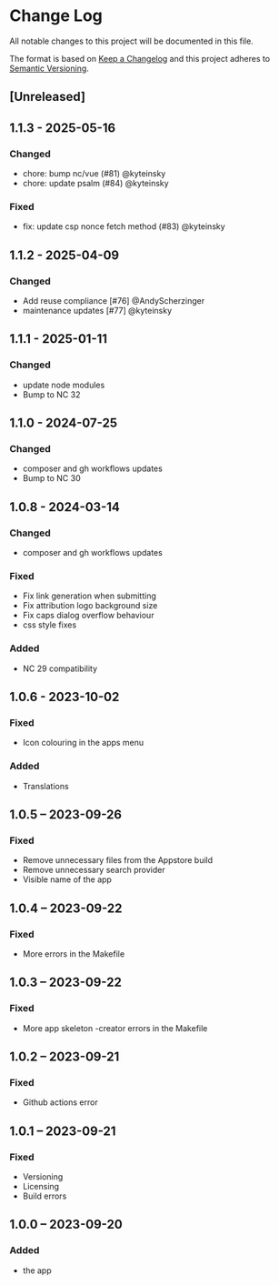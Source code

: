 <!--
  - SPDX-FileCopyrightText: 2023 Nextcloud GmbH and Nextcloud contributors
  - SPDX-License-Identifier: AGPL-3.0-or-later
-->
# Change Log
All notable changes to this project will be documented in this file.

The format is based on [Keep a Changelog](http://keepachangelog.com/)
and this project adheres to [Semantic Versioning](http://semver.org/).

## [Unreleased]

## 1.1.3 - 2025-05-16

### Changed
* chore: bump nc/vue (#81) @kyteinsky
* chore: update psalm (#84) @kyteinsky

### Fixed
* fix: update csp nonce fetch method (#83) @kyteinsky


## 1.1.2 - 2025-04-09

### Changed
* Add reuse compliance [#76] @AndyScherzinger
* maintenance updates [#77] @kyteinsky


## 1.1.1 - 2025-01-11

### Changed
* update node modules
* Bump to NC 32

## 1.1.0 - 2024-07-25

### Changed
* composer and gh workflows updates
* Bump to NC 30

## 1.0.8 - 2024-03-14

### Changed
* composer and gh workflows updates

### Fixed
* Fix link generation when submitting
* Fix attribution logo background size
* Fix caps dialog overflow behaviour
* css style fixes

### Added
* NC 29 compatibility

## 1.0.6 - 2023-10-02
### Fixed
* Icon colouring in the apps menu
### Added
* Translations

## 1.0.5 – 2023-09-26
### Fixed
* Remove unnecessary files from the Appstore build
* Remove unnecessary search provider
* Visible name of the app

## 1.0.4 – 2023-09-22
### Fixed
* More errors in the Makefile

## 1.0.3 – 2023-09-22
### Fixed
* More app skeleton -creator errors in the Makefile

## 1.0.2 – 2023-09-21
### Fixed
* Github actions error

## 1.0.1 – 2023-09-21
### Fixed
* Versioning
* Licensing
* Build errors

## 1.0.0 – 2023-09-20
### Added
* the app
